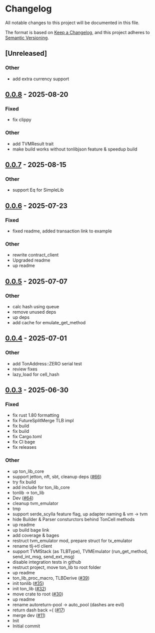 # Changelog

All notable changes to this project will be documented in this file.

The format is based on [Keep a Changelog](https://keepachangelog.com/en/1.0.0/),
and this project adheres to [Semantic Versioning](https://semver.org/spec/v2.0.0.html).

## [Unreleased]

### Other

- add extra currency support

## [0.0.8](https://github.com/Sild/ton_lib_rs/compare/ton_lib_core-v0.0.7...ton_lib_core-v0.0.8) - 2025-08-20

### Fixed

- fix clippy

### Other

- add TVMResult trait
- make build works without tonlibjson feature & speedup build

## [0.0.7](https://github.com/Sild/ton_lib_rs/compare/ton_lib_core-v0.0.6...ton_lib_core-v0.0.7) - 2025-08-15

### Other

- support Eq for SimpleLib

## [0.0.6](https://github.com/Sild/ton_lib_rs/compare/ton_lib_core-v0.0.5...ton_lib_core-v0.0.6) - 2025-07-23

### Fixed

- fixed readme, added transaction link to example

### Other

- rewrite contract_client
- Upgraded readme
- up readme

## [0.0.5](https://github.com/Sild/ton_lib_rs/compare/ton_lib_core-v0.0.4...ton_lib_core-v0.0.5) - 2025-07-07

### Other

- calc hash using queue
- remove unused deps
- up deps
- add cache for emulate_get_method

## [0.0.4](https://github.com/Sild/ton_lib_rs/compare/ton_lib_core-v0.0.3...ton_lib_core-v0.0.4) - 2025-07-01

### Other

- add TonAddress::ZERO serial test
- review fixes
- lazy_load for cell_hash

## [0.0.3](https://github.com/Sild/ton_lib_rs/compare/ton_lib_core-v0.0.2...ton_lib_core-v0.0.3) - 2025-06-30

### Fixed

- fix rust 1.80 formatting
- fix FutureSplitMerge TLB impl
- fix build
- fix build
- fix Cargo.toml
- fix CI bage
- fix releases

### Other

- up ton_lib_core
- support jetton, nft, sbt, cleanup deps ([#66](https://github.com/Sild/ton_lib_rs/pull/66))
- try fix build
- add include for ton_lib_core
- tonlib -> ton_lib
- Dev ([#64](https://github.com/Sild/ton_lib_rs/pull/64))
- cleanup tvm_emulator
- tmp
- support serde_scylla feature flag, up adapter naming & vm -> tvm
- hide Builder & Parser consturctors behind TonCell methods
- up readme
- up build bage link
- add coverage & bages
- restruct tvm_emulator mod, prepare struct for tx_emulator
- rename tlj->tl client
- support TVMStack (as TLBType), TVMEmulator (run_get_method, send_int_msg, send_ext_msg)
- disable integration tests in github
- restruct project, move ton_lib to root folder
- up readme
- ton_lib_proc_macro, TLBDerive ([#39](https://github.com/Sild/ton_lib_rs/pull/39))
- init tonlib ([#35](https://github.com/Sild/ton_lib_rs/pull/35))
- init ton_lib ([#32](https://github.com/Sild/ton_lib_rs/pull/32))
- move crate to root ([#30](https://github.com/Sild/ton_lib_rs/pull/30))
- up readme
- rename autoreturn-pool -> auto_pool (dashes are evil)
- return dash back =( ([#17](https://github.com/Sild/ton_lib_rs/pull/17))
- merge dev ([#11](https://github.com/Sild/ton_lib_rs/pull/11))
- Init
- Initial commit
